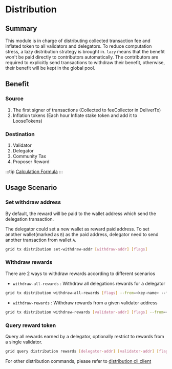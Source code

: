 # Distribution

## Summary

This module is in charge of distributing collected transaction fee and inflated token to all validators and delegators. To reduce computation stress, a lazy distribution strategy is brought in. `lazy` means that the benefit won't be paid directly to contributors automatically. The contributors are required to explicitly send transactions to withdraw their benefit, otherwise, their benefit will be kept in the global pool.

## Benefit

### Source

1. The first signer of transactions (Collected to feeCollector in DeliverTx)
2. Inflation tokens (Each hour Inflate stake token and add it to LooseTokens)

### Destination

1. Validator
2. Delegator
3. Community Tax
4. Proposer Reward

:::tip
[Calculation Formula](../concepts/general-concepts.md#staking-rewards-calculation-formula)
:::

## Usage Scenario

### Set withdraw address

By default, the reward will be paid to the wallet address which send the delegation transaction.

The delegator could set a new wallet as reward paid address. To set another wallet(marked as `B`) as the paid address, delegator need to send another transaction from wallet `A`.

```bash
grid tx distribution set-withdraw-addr [withdraw-addr] [flags]
```  

### Withdraw rewards

There are 2 ways to withdraw rewards according to different scenarios

- `withdraw-all-rewards` : Withdraw all delegations rewards for a delegator

```bash
grid tx distribution withdraw-all-rewards [flags] --from=<key-name> --fees=0.3grid --chain-id=GridIron
```

- `withdraw-rewards` : Withdraw rewards from a given validator address

```bash
grid tx distribution withdraw-rewards [validator-addr] [flags] --from=<key-name> --fees=0.3grid --chain-id=GridIron
```

### Query reward token

Query all rewards earned by a delegator, optionally restrict to rewards from a single validator.

```bash
grid query distribution rewards [delegator-addr] [validator-addr] [flags]
```

For other distribution commands, please refer to [distribution cli client](../cli-client/distribution.md)

